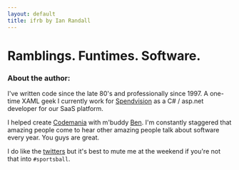 ```yaml
---
layout: default
title: ifrb by Ian Randall
---
```


# Ramblings. Funtimes. Software.

### About the author:
I've written code since the late 80's and professionally since 1997. A one-time XAML geek I currently work for [Spendvision](http://spendvision.com) as a C# / asp.net developer for our SaaS platform. 

I helped create [Codemania](http://codemania.co.nz) with m'buddy [Ben](http://ben.geek.nz). I'm constantly staggered that amazing people come to hear other amazing people talk about software every year. You guys are great.

I do like the [twitters](http://twitter.com/kiwipom) but it's best to mute me at the weekend if you're not that into `#sportsball`.


